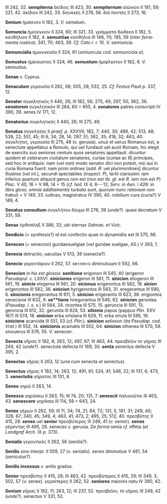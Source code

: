 III 242, 32. **sempiterna** ἀείδιος III 423, 30. **sempiternum** αἰώνιον
II 181, 59; 221, 42. ἀείδιον III 242, 33. διηνεκές II 276, 56. διὰ
παντός II 273, 16.

**Senium** ἡμίκενον II 182, 3. *V.* sematum.

**Semuncia** ἡμιούγκιον II 324, 60; III 321, 33. γράμματα δώδεκα II 182,
5. κανθήλιον II 182, 4. **semuntiae** κανθήλια III 148, 70; 195, 59
(*inter ferra­menta rustica*); 341, 70; 463, 39. *Cf. Cato r. r.* 10.
*V.* semiuncia.

**Semuncialia** ἡμιουγκιαῖα II 324, 61 (simiuncula *cod.* semiunciola
*a*).

**Semustus** ἡμίκαυστος II 324, 46. **semustum** ἡμίφλεκτον II 182, 6.
*V.* semiustus.

**Senae** *v.* Cyprus.

**Senaculum** γερουσία II 262, 58; 505, 28; 532, 25. *Cf. Festus Pauli
p.* 337, 12.

**Senator** συγκλητικός II 440, 26; III 182, 56; 275, 49; 297, 50; 362,
36. **senatorem** συγκλητικόν III 284, 60 = 655, 4. **senatores** patres
conscripti IV 390, 39. senes IV 171, 12.

**Senatorius** συγκλητικός II 440, 26; III 275, 49.

**Senatus** σύγκλητος II *praef. p.* XXXVII; 182, 7; 440, 30; 489, 42;
513, 48; 539, 22; 551, 45; III 6, 34; 28, 14; 297, 51; 362, 35; 418, 32;
463, 40. σύγκλητος, γερουσία III 275, 48 (*v.* gerusia). unus et uerus
Romanus est, a senectute appellatus a Romulo, qui uel fundauit uel auxit
Romam, hic elegit de exercitu suo seniores centum quos senatores
appellauit. dicuntur quidem et ceterarum ciuitatum senatores, curiae
(curiae ac *R*) principes, sed hoc in antiquis: nam (*vel* non) modo
senator dici non potest, nisi qui in curia Romana fuerit: nam primi
ordines [*add. R:* uel plurimordines] dicuntur illustres (*vel* inl.),
secundi spectabiles (inspect. *P*), tertii clarissimi: iam inferius
quartum aliquod genus non est (non est *lib. gl.* est *R.* iam non est
*P*) *Plac.* V 40, 16 = V 98, 14 + 15 (*cf. Isid.* IX 4, 8---12; *Serv.
in Aen.* I 426: *in libro gloss. omnia addita­mentis turbata sunt, quorum
nunc ra­tionem non habui*) = V 149, 33. iudices, magistratus IV 390, 40.
nobilium cura (curia?) V 149, 4.

**Senatus consultum** συγκλήτου δόγμα III 276, 39 (*unde*?). quasi
decretum V 331, 59.

**Senax** ὀρθοπλήξ II 386, 32; *ubi* sternax *Salmas. et Vulc.*

**Sendicio** (= synthesis?) id est confectio quae in dynamidiis est III
575, 66.

**Senecen** (= senecion) gundaesuelgiae (*vel* gundae suelgae,
*AS.*) V 393, 1.

**Senecia** detractio, uacuitas V 513, 39 (senecta?).

**Senecio** γεροντάριον II 262, 57. se\<ne\>x diminutiuum II 592, 66.

**Senecion** *in his est glossis:* **senitione** erigonon III 545, 40
(erigeron *Pseudapul. c.* LXXV). **siniciones** erigeron III 561, 11.
**sinicion** eliogeron III 561, 19. **sinicio** elogeros III 561, 20.
**sicionus** erigerontus III 582, 18. **sicion** erigerontos III 582,
36. **sinicion** hyrigerontos III 583, 31. eregerantus III 590, 6.
**sinicionis** eregenantus III 611, 5. **sinicion** erigerantis III 623,
38. erigiontos senecione III 632, 9. **se\*\*tione** hiregorantus III
546, 62. **sinicion** gerontea (*Pseudap. l. s. s.*) III 564, 24.
ricontea III 575, 15. geruncia III 591, 13. geroncia III 612, 32.
geruntia III 624, 53. **sitionis** papus (pappus *Plin.* XXV 167) III
574, 18. **sinicion** erba ortulana III 629, 11. erba ortula III 595,
19. **sinicione** acancida III 551, 53 (*cf. Plin.*). **sinicion**
aelioson (*ita Pseudap. cod. Vrat.*) III 552, 14. **sinicionis**
acamatis III 552, 64. **sinicion** othenea III 570, 59. sinouerus III
576, 55. *V.* senecen.

**Senecta** γῆρας II 182, 8; 263, 12; 497, 67; III 463, 44. πρεσβεῖον το
γῆρας III 249, 42 (*unde*?). senectute defecta IV 169, 30. **senta**
senectus defecta V 395, 2.

**Senectas** γῆρας II 263, 12 (*una cum* senecta *et* senectus).

**Senectus** γῆρας II 182, 14; 263, 12; 491, 61; 524, 41; 546, 22; III
131, 6; 473, 3. **senectutis** γήρατος III 131, 8.

**Seneo** γηρῶ II 263, 14.

**Senesco** γηράσκω II 263, 15; III 74, 20; 131, 7. **senescit**
παλαιοῦται III 463, 43. **senescere** γηρᾶσαι III 114, 59 = 643, 24.

**Senex** γέρων II 262, 59; III 11, 34; 74, 21; 84, 72; 131, 5, 181, 31;
249, 40; 328, 67; 340, 45; 349, 4; 463, 41; 473, 2; 495, 25; 512, 40.
πρεσβύτης II 415, 28. **senex** uel **senior** πρεσβύτερος III 249, 41
(*v.* senior). **senes** γέροντας III 495, 26. seneces *v.* gerusia. *De
forma* senia *cf.* effeta (*et Landgraf Arch.* IX *p.* 373).

**Senialis** γεροντικός II 262, 56 (senilis?).

**Senilis** *sine interpr.* II 559, 27 (*v.* senialis). senex diminutiue
V 481, 54 (seniculus?).

**Senilis incessus** *v.* anilis gradus.

**Senior** πρεσβύτης II 415, 28; III 463, 42. πρεσβύτερος II 415, 29;
III 349, 3; 502, 57 (*v.* senex). γεραίτερος II 262, 52. **seniores**
maiores natu IV 390, 42.

**Senium** γῆρας II 182, 11; 263, 12; III 237, 52. πρεσβεῖον, τὸ γῆρας
III 249, 42 (*unde?*). senectus V 331, 52.

